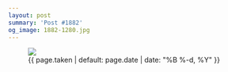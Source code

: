 ```yaml
---
layout: post
summary: 'Post #1882'
og_image: 1882-1280.jpg
---
```


<figure class="post" data-src="{{ site.assets_url }}/{{ page.og_image }}" data-sub-html="#caption-1882">
<img sizes="(min-width: 700px) 50vw, calc(100vw - 2rem)" src="{{ site.assets_url }}/1882-640.jpg" srcset="{{ site.assets_url }}/1882-320.jpg 320w, {{ site.assets_url }}/1882-640.jpg 640w, {{ site.assets_url }}/1882-960.jpg 960w, {{ site.assets_url }}/1882-1280.jpg 1280w" />
<figcaption id="caption-1882">
<time>{{ page.taken | default: page.date | date: "%B %-d, %Y" }}</time>
</figcaption>
</figure>
